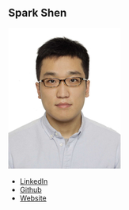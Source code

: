 Spark Shen
------------

![](photos/spark-shen.jpg)

* [LinkedIn](https://www.linkedin.com/in/sparkshen)
* [Github](https://github.com/Spark-Xl)
* [Website](http://spark-xl.github.io/website)